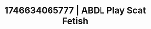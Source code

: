 ---
categories:
- Fantasy surrender
- Curvy goddess
- Roleplay seduction
- AI-generated
- Real couple content
- Dreamy pleasure
- ASMR
- Cosplay
image: /assets/images/1746634065777.jpg
layout: post
seo:
  description: Featured content with sensual Scat Fetish, ABDL Play. HD images available.
  keywords: Scat Fetish, ABDL Play
  og_image: /assets/images/1746634065777.jpg
  schema_type: VisualArtwork
tags:
- ABDL Play
- '#1746634065777'
- Scat Fetish
title: 1746634065777 | ABDL Play Scat Fetish
---